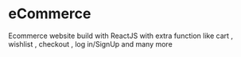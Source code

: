 # eCommerce
Ecommerce website build with ReactJS with extra function like cart , wishlist , checkout , log in/SignUp and many more
